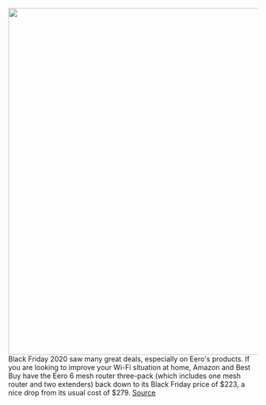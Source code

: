 <img src='https://cdn.vox-cdn.com/thumbor/QIUcdhZoyrocQnx8_m526A_Jxgc=/0x0:2040x1360/1200x800/filters:focal(857x517:1183x843)/cdn.vox-cdn.com/uploads/chorus_image/image/68756938/dseifert_191008_3720_0004.0.jpg' width='700px' /><br/>
Black Friday 2020 saw many great deals, especially on Eero's products. If you are looking to improve your Wi-Fi situation at home, Amazon and Best Buy have the Eero 6 mesh router three-pack (which includes one mesh router and two extenders) back down to its Black Friday price of $223, a nice drop from its usual cost of $279.
<a href='https://www.theverge.com/2021/2/2/22262079/eeros-wifi-6-mesh-router-extenders-ps-plus-deal-sale'> Source <a/>